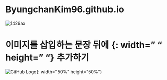 # ByungchanKim96.github.io



![1429ax](https://user-images.githubusercontent.com/126762840/222387558-364bcc05-5329-4846-a288-a2e72474d72e.jpg)

# 이미지를 삽입하는 문장 뒤에 {: width=” “ height=” “} 추가하기
![GitHub Logo](/images/logo.png){: width="50%" height="50%"}

